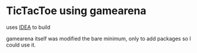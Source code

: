 # TicTacToe using gamearena

uses [IDEA](https://www.jetbrains.com/idea/) to build

gamearena itself was modified the bare minimum, only to add packages so I could use it.
